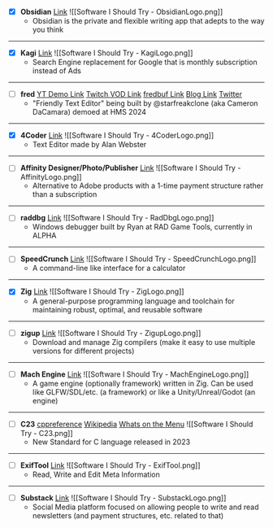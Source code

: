 - [x] **Obsidian** [Link](https://obsidian.md/)
      ![[Software I Should Try - ObsidianLogo.png]]
	- Obsidian is the private and flexible writing app that adepts to the way you think
---
- [x] **Kagi** [Link](https://kagi.com/)
      ![[Software I Should Try - KagiLogo.png]]
	- Search Engine replacement for Google that is monthly subscription instead of Ads
---
- [ ] **fred** [YT Demo Link](https://www.youtube.com/watch?v=LmINbnhfLIc) [Twitch VOD Link](https://www.twitch.tv/videos/2306676590?t=04h38m52s) [fredbuf Link](https://github.com/cdacamar/fredbuf) [Blog Link](https://cdacamar.github.io/) [Twitter](https://x.com/starfreakclone)
	- "Friendly Text Editor" being built by @starfreakclone (aka Cameron DaCamara) demoed at HMS 2024
---
- [x] **4Coder** [Link](https://4coder.net/)
      ![[Software I Should Try - 4CoderLogo.png]]
	- Text Editor made by Alan Webster
---
- [ ] **Affinity Designer/Photo/Publisher** [Link](https://affinity.serif.com/en-us/)
      ![[Software I Should Try - AffinityLogo.png]]
	- Alternative to Adobe products with a 1-time payment structure rather than a subscription
---
- [ ] **raddbg** [Link](https://github.com/EpicGamesExt/raddebugger)
      ![[Software I Should Try - RadDbgLogo.png]]
	- Windows debugger built by Ryan at RAD Game Tools, currently in ALPHA
---
- [ ] **SpeedCrunch** [Link](https://heldercorreia.bitbucket.io/speedcrunch/)
      ![[Software I Should Try - SpeedCrunchLogo.png]]
	- A command-line like interface for a calculator
---
- [x] **Zig** [Link](https://ziglang.org/)
      ![[Software I Should Try - ZigLogo.png]]
	- A general-purpose programming language and toolchain for maintaining robust, optimal, and reusable software
---
- [ ] **zigup** [Link](https://github.com/marler8997/zigup)
      ![[Software I Should Try - ZigupLogo.png]]
	- Download and manage Zig compilers (make it easy to use multiple versions for different projects)
---
- [ ] **Mach Engine** [Link](https://machengine.org/)
      ![[Software I Should Try - MachEngineLogo.png]]
	- A game engine (optionally framework) written in Zig. Can be used like GLFW/SDL/etc. (a framework) or like a Unity/Unreal/Godot (an engine)
---
- [ ] **C23** [cppreference](https://en.cppreference.com/w/c/23) [Wikipedia](https://en.wikipedia.org/wiki/C23_(C_standard_revision)) [Whats on the Menu](https://thephd.dev/c23-is-coming-here-is-what-is-on-the-menu)
      ![[Software I Should Try - C23.png]]
	- New Standard for C language released in 2023
---
- [ ] **ExifTool** [Link](https://exiftool.org/)
      ![[Software I Should Try - ExifTool.png]]
	- Read, Write and Edit Meta Information
---
- [ ] **Substack** [Link](https://substack.com/)
      ![[Software I Should Try - SubstackLogo.png]]
	- Social Media platform focused on allowing people to write and read newsletters (and payment structures, etc. related to that)